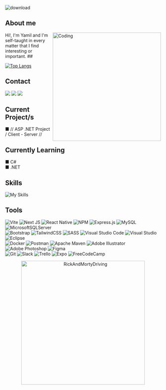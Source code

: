 ![download](https://user-images.githubusercontent.com/112255242/211884584-eeedbd75-89be-4ef3-994d-98660c21875a.png)

## About me
<img align="right" alt="Coding" width="350" src="https://i.pinimg.com/originals/66/83/3e/66833e07d6fb9eb5d724e47d0c814285.gif">
Hi!, I'm Yamil and I'm self-taught in every matter that I find interesting or important.
##

[![Top Langs](https://github-readme-stats.vercel.app/api/top-langs/?username=YamilH&layout=compact)](https://github.com/anuraghazra/github-readme-stats)
  
## Contact
  <a href="https://www.linkedin.com/in/yamilhamui" target="_blank"><img src="https://skillicons.dev/icons?i=linkedin" target="_blank"></a>
  <a href = "mailto:yamilhamui@gmail.com"><img src="https://skillicons.dev/icons?i=gmail" target="_blank"></a>
  <a href="https://instagram.com/yamihamui" target="_blank"><img src="https://skillicons.dev/icons?i=instagram" target="_blank"></a>
 
## Current Project/s
■ // ASP .NET Project / Client - Server // <br>
 
## Currently Learning
■ C# <br>
■ .NET <br>


## Skills

![My Skills](https://skillicons.dev/icons?i=html,css,js,react,typescript,angular,nodejs,cs,dotnet,java&perline=10)

## Tools

![Vite](https://img.shields.io/badge/vite-%23646CFF.svg?style=for-the-badge&logo=vite&logoColor=white)
![Next JS](https://img.shields.io/badge/Next-black?style=for-the-badge&logo=next.js&logoColor=white)
![React Native](https://img.shields.io/badge/react_native-%2320232a.svg?style=for-the-badge&logo=react&logoColor=%2361DAFB)
![NPM](https://img.shields.io/badge/NPM-%23000000.svg?style=for-the-badge&logo=npm&logoColor=white)
![Express.js](https://img.shields.io/badge/express.js-%23404d59.svg?style=for-the-badge&logo=express&logoColor=%2361DAFB)
![MySQL](https://img.shields.io/badge/mysql-%2300f.svg?style=for-the-badge&logo=mysql&logoColor=white)
![MicrosoftSQLServer](https://img.shields.io/badge/Microsoft%20SQL%20Server-CC2927?style=for-the-badge&logo=microsoft%20sql%20server&logoColor=white)
 <br>
![Bootstrap](https://img.shields.io/badge/bootstrap-%23563D7C.svg?style=for-the-badge&logo=bootstrap&logoColor=white)
![TailwindCSS](https://img.shields.io/badge/Tailwind_CSS-38B2AC?style=for-the-badge&logo=tailwind-css&logoColor=white)
![SASS](https://img.shields.io/badge/SASS-hotpink.svg?style=for-the-badge&logo=SASS&logoColor=white)
![Visual Studio Code](https://img.shields.io/badge/Visual%20Studio%20Code-0078d7.svg?style=for-the-badge&logo=visual-studio-code&logoColor=white)
![Visual Studio](https://img.shields.io/badge/Visual%20Studio-5C2D91.svg?style=for-the-badge&logo=visual-studio&logoColor=white)
![Eclipse](https://img.shields.io/badge/Eclipse-FE7A16.svg?style=for-the-badge&logo=Eclipse&logoColor=white)
 <br>
![Docker](https://img.shields.io/badge/docker-%230db7ed.svg?style=for-the-badge&logo=docker&logoColor=white)
![Postman](https://img.shields.io/badge/Postman-FF6C37?style=for-the-badge&logo=postman&logoColor=white)
![Apache Maven](https://img.shields.io/badge/Apache%20Maven-C71A36?style=for-the-badge&logo=Apache%20Maven&logoColor=white)
![Adobe Illustrator](https://img.shields.io/badge/adobe%20illustrator-%23FF9A00.svg?style=for-the-badge&logo=adobe%20illustrator&logoColor=white)
![Adobe Photoshop](https://img.shields.io/badge/adobe%20photoshop-%2331A8FF.svg?style=for-the-badge&logo=adobe%20photoshop&logoColor=white)
![Figma](https://img.shields.io/badge/Figma-F24E1E?style=for-the-badge&logo=figma&logoColor=white)
<br>
![Git](https://img.shields.io/badge/git-%23F05033.svg?style=for-the-badge&logo=git&logoColor=white)
![Slack](https://img.shields.io/badge/Slack-4A154B?style=for-the-badge&logo=slack&logoColor=white)
![Trello](https://img.shields.io/badge/Trello-%23026AA7.svg?style=for-the-badge&logo=Trello&logoColor=white)
![Expo](https://img.shields.io/badge/expo-1C1E24?style=for-the-badge&logo=expo&logoColor=#D04A37)
![FreeCodeCamp](https://img.shields.io/badge/Freecodecamp-%23123.svg?&style=for-the-badge&logo=freecodecamp&logoColor=green)

<!--
<img src="https://media.giphy.com/media/VgCDAzcKvsR6OM0uWg/giphy.gif" width="50">
<p align="center"> <img src="https://github-readme-stats.vercel.app/api?username=YamilH&show_icons=true&theme=gruvbox" alt="YamilH" />
-->



<!--
**YamilH/YamilH** is a ✨ _special_ ✨ repository because its `README.md` (this file) appears on your GitHub profile.


Here are some ideas to get you started:

- 🔭 I’m currently working on ...
- 🌱 I’m currently learning ...
- 👯 I’m looking to collaborate on ...
- 🤔 I’m looking for help with ...
- 💬 Ask me about ...
- 📫 How to reach me: ...
- 😄 Pronouns: ...
- ⚡ Fun fact: ...
-->



<p align="center"> <img alt="RickAndMortyDriving" width="400" src="https://user-images.githubusercontent.com/112255242/211441132-4b2082b9-1d94-4573-b102-3ade565e3bf8.gif">

